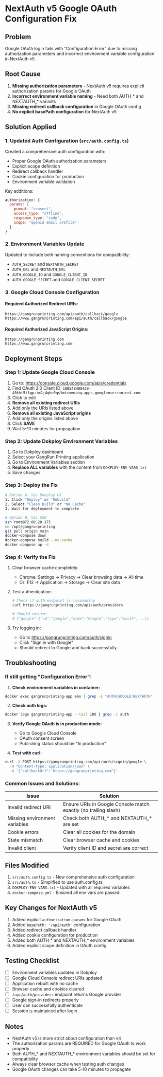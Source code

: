 # NextAuth v5 Google OAuth Configuration Fix

## Problem
Google OAuth login fails with "Configuration Error" due to missing authorization parameters and incorrect environment variable configuration in NextAuth v5.

## Root Cause
1. **Missing authorization parameters** - NextAuth v5 requires explicit authorization params for Google OAuth
2. **Incorrect environment variable naming** - Need both AUTH_* and NEXTAUTH_* variants
3. **Missing redirect callback configuration** in Google OAuth config
4. **No explicit basePath configuration** for NextAuth v5

## Solution Applied

### 1. Updated Auth Configuration (`src/auth.config.ts`)
Created a comprehensive auth configuration with:
- Proper Google OAuth authorization parameters
- Explicit scope definition
- Redirect callback handler
- Cookie configuration for production
- Environment variable validation

Key additions:
```javascript
authorization: {
  params: {
    prompt: "consent",
    access_type: "offline",
    response_type: "code",
    scope: "openid email profile"
  }
}
```

### 2. Environment Variables Update
Updated to include both naming conventions for compatibility:
- `AUTH_SECRET` and `NEXTAUTH_SECRET`
- `AUTH_URL` and `NEXTAUTH_URL`
- `AUTH_GOOGLE_ID` and `GOOGLE_CLIENT_ID`
- `AUTH_GOOGLE_SECRET` and `GOOGLE_CLIENT_SECRET`

### 3. Google Cloud Console Configuration

#### Required Authorized Redirect URIs:
```
https://gangrunprinting.com/api/auth/callback/google
https://www.gangrunprinting.com/api/auth/callback/google
```

#### Required Authorized JavaScript Origins:
```
https://gangrunprinting.com
https://www.gangrunprinting.com
```

## Deployment Steps

### Step 1: Update Google Cloud Console
1. Go to: https://console.cloud.google.com/apis/credentials
2. Find OAuth 2.0 Client ID: `180548408438-40kht5tlgpiim2j4qhu0qs1mtonvnanq.apps.googleusercontent.com`
3. Click to edit
4. **Remove all existing redirect URIs**
5. Add only the URIs listed above
6. **Remove all existing JavaScript origins**
7. Add only the origins listed above
8. Click **SAVE**
9. Wait 5-10 minutes for propagation

### Step 2: Update Dokploy Environment Variables
1. Go to Dokploy dashboard
2. Select your GangRun Printing application
3. Go to Environment Variables section
4. **Replace ALL variables** with the content from `DOKPLOY-ENV-VARS.txt`
5. Save changes

### Step 3: Deploy the Fix
```bash
# Option A: Via Dokploy UI
1. Click "Deploy" or "Rebuild"
2. Select "Clean Build" or "No Cache"
3. Wait for deployment to complete

# Option B: Via SSH
ssh root@72.60.28.175
cd /opt/gangrunprinting
git pull origin main
docker-compose down
docker-compose build --no-cache
docker-compose up -d
```

### Step 4: Verify the Fix
1. Clear browser cache completely:
   - Chrome: Settings → Privacy → Clear browsing data → All time
   - Or: F12 → Application → Storage → Clear site data

2. Test authentication:
   ```bash
   # Check if auth endpoint is responding
   curl https://gangrunprinting.com/api/auth/providers
   
   # Should return:
   # {"google":{"id":"google","name":"Google","type":"oauth",...}}
   ```

3. Try logging in:
   - Go to https://gangrunprinting.com/auth/signin
   - Click "Sign in with Google"
   - Should redirect to Google and back successfully

## Troubleshooting

### If still getting "Configuration Error":

1. **Check environment variables in container:**
```bash
docker exec gangrunprinting-app env | grep -E "AUTH|GOOGLE|NEXTAUTH"
```

2. **Check auth logs:**
```bash
docker logs gangrunprinting-app --tail 100 | grep -i auth
```

3. **Verify Google OAuth is in production mode:**
   - Go to Google Cloud Console
   - OAuth consent screen
   - Publishing status should be "In production"

4. **Test with curl:**
```bash
curl -X POST https://gangrunprinting.com/api/auth/signin/google \
  -H "Content-Type: application/json" \
  -d '{"callbackUrl":"https://gangrunprinting.com"}'
```

### Common Issues and Solutions:

| Issue | Solution |
|-------|----------|
| Invalid redirect URI | Ensure URIs in Google Console match exactly (no trailing slash) |
| Missing environment variables | Check both AUTH_* and NEXTAUTH_* are set |
| Cookie errors | Clear all cookies for the domain |
| State mismatch | Clear browser cache and cookies |
| Invalid client | Verify client ID and secret are correct |

## Files Modified
1. `src/auth.config.ts` - New comprehensive auth configuration
2. `src/auth.ts` - Simplified to use auth.config.ts
3. `DOKPLOY-ENV-VARS.txt` - Updated with all required variables
4. `docker-compose.yml` - Ensured all env vars are passed

## Key Changes for NextAuth v5
1. Added explicit `authorization.params` for Google OAuth
2. Added `basePath: '/api/auth'` configuration
3. Added redirect callback handler
4. Added cookie configuration for production
5. Added both AUTH_* and NEXTAUTH_* environment variables
6. Added explicit scope definition in OAuth config

## Testing Checklist
- [ ] Environment variables updated in Dokploy
- [ ] Google Cloud Console redirect URIs updated
- [ ] Application rebuilt with no cache
- [ ] Browser cache and cookies cleared
- [ ] `/api/auth/providers` endpoint returns Google provider
- [ ] Google sign-in redirects properly
- [ ] User can successfully authenticate
- [ ] Session is maintained after login

## Notes
- NextAuth v5 is more strict about configuration than v4
- The authorization params are REQUIRED for Google OAuth to work properly
- Both AUTH_* and NEXTAUTH_* environment variables should be set for compatibility
- Always clear browser cache when testing auth changes
- Google OAuth changes can take 5-10 minutes to propagate